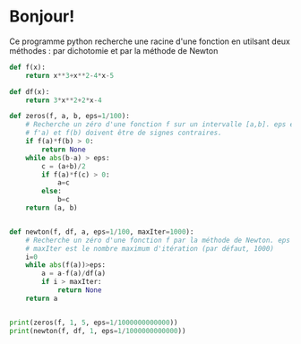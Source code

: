 # Bonjour!

Ce programme python recherche une racine d'une fonction en utilsant deux méthodes : par dichotomie et par la méthode de Newton

```python runnable
def f(x):
    return x**3+x**2-4*x-5

def df(x):
    return 3*x**2+2*x-4

def zeros(f, a, b, eps=1/100):
    # Recherche un zéro d'une fonction f sur un intervalle [a,b]. eps est la précision souhaitée (par défaut, 1/100)
    # f'a) et f(b) doivent être de signes contraires.
    if f(a)*f(b) > 0:
        return None
    while abs(b-a) > eps:    
        c = (a+b)/2
        if f(a)*f(c) > 0:
            a=c
        else:
            b=c
    return (a, b)  


def newton(f, df, a, eps=1/100, maxIter=1000):
    # Recherche un zéro d'une fonction f par la méthode de Newton. eps est la précision souhaitée (par défaut, 1/100)
    # maxIter est le nombre maximum d'itération (par défaut, 1000)
    i=0
    while abs(f(a))>eps:
        a = a-f(a)/df(a)
        if i > maxIter:
            return None
    return a


print(zeros(f, 1, 5, eps=1/1000000000000))
print(newton(f, df, 1, eps=1/1000000000000))
```

